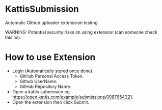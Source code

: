 # KattisSubmission
Automatic Github uploader extenssion testing. 

WARNING: Potential security risks on using extension (can someone check this lol).


# How to use Extension

- Login (Automatically stored once done).
  * GitHub Personal Access Token.
  * Github UserName. 
  * GitHub Repository Name.
- Open a kattis submission eg. https://open.kattis.com/example/submissions/0987654321.
- Open the extension then click Submit.
